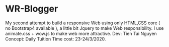 # WR-Blogger
My second attempt to build a responsive Web using only HTML,CSS core ( no Bootstrap4 available ), a little bit Jquery to make Web responsibility. 
I use animate.css + wow.js to make web more attractive.
Dev: Tien Tai Nguyen
Concept: Daily Tuition
Time cost: 23-24/3/2020.
